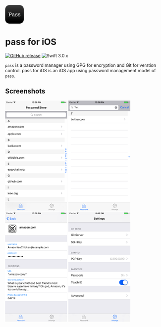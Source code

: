 <img src="icon.png" width="60"/> 

# pass for iOS
[![GitHub release](https://img.shields.io/github/release/mssun/pass-ios.svg)](https://github.com/mssun/pass-ios/releases)
![Swift 3.0.x](https://img.shields.io/badge/Swift-3.0.x-orange.svg)

`pass` is a password manager using GPG for encryption and Git for verstion
control. pass for iOS is an iOS app using password management model of `pass`.

## Screenshots

<img src="screenshot/screenshot1.png" width="200"/>
<img src="screenshot/screenshot2.png" width="200"/>
<img src="screenshot/screenshot3.png" width="200"/>
<img src="screenshot/screenshot4.png" width="200"/>
